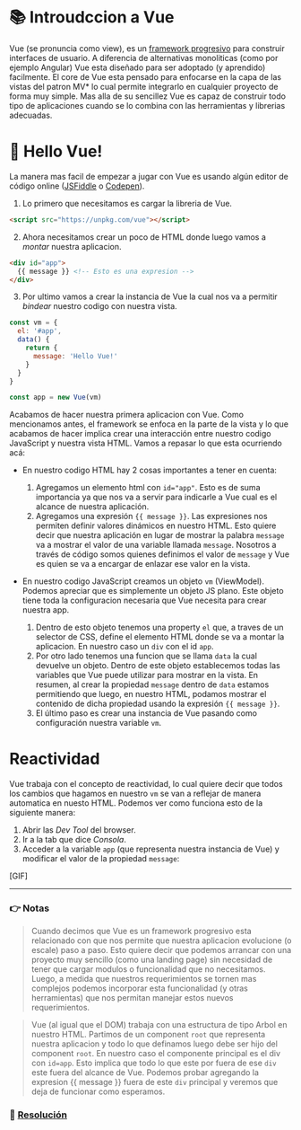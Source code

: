 # 📚 Introudccion a Vue

Vue (se pronuncia como view), es un [framework progresivo](#notas) para construir interfaces de usuario. A diferencia de alternativas monoliticas (como por ejemplo Angular) Vue esta diseñado para ser adoptado (y aprendido) facilmente.
El core de Vue esta pensado para enfocarse en la capa de las vistas del patron MV* lo cual permite integrarlo en cualquier proyecto de forma muy simple.
Mas alla de su sencillez Vue es capaz de construir todo tipo de aplicaciones cuando se lo combina con
las herramientas y librerias adecuadas.

# 👋 Hello Vue!

La manera mas facil de empezar a jugar con Vue es usando algún editor de código online ([JSFiddle](https://jsfiddle.net) o [Codepen](https://codepen.io)).

1. Lo primero que necesitamos es cargar la libreria de Vue.
  ```html
  <script src="https://unpkg.com/vue"></script>
  ```

2. Ahora necesitamos crear un poco de HTML donde luego vamos a *montar* nuestra aplicacion.
  ```html
  <div id="app">
    {{ message }} <!-- Esto es una expresion -->
  </div>
  ```

3. Por ultimo vamos a crear la instancia de Vue la cual nos va a permitir *bindear* nuestro codigo con nuestra vista.

  ```javascript
  const vm = {
    el: '#app',
    data() {
      return {
        message: 'Hello Vue!'
      }
    }
  }

  const app = new Vue(vm)
  ```

Acabamos de hacer nuestra primera aplicacion con Vue. Como mencionamos antes, el framework se enfoca en la parte de la vista y lo que acabamos de hacer implica crear una interacción entre nuestro codigo JavaScript y nuestra vista HTML. Vamos a repasar lo que esta ocurriendo acá:

* En nuestro codigo HTML hay 2 cosas importantes a tener en cuenta:
  1. Agregamos un elemento html con `id="app"`. Esto es de suma importancia ya que nos va a servir para indicarle a Vue cual es el alcance de nuestra aplicación.
  2. Agregamos una expresión `{{ message }}`. Las expresiones nos permiten definir valores dinámicos en nuestro HTML. Esto quiere decir que nuestra aplicación en lugar de mostrar la palabra `message` va a mostrar el valor de una variable llamada `message`. Nosotros a través de código somos quienes definimos el valor de `message` y Vue es quien se va a encargar de enlazar ese valor en la vista.

* En nuestro codigo JavaScript creamos un objeto `vm` (ViewModel). Podemos apreciar que es simplemente un objeto JS plano. Este objeto tiene toda la configuracion necesaria que Vue necesita para crear nuestra app.
  1. Dentro de esto objeto tenemos una property `el` que, a traves de un selector de CSS, define el elemento HTML donde se va a montar la aplicacion. En nuestro caso un `div` con el id `app`.
  2. Por otro lado tenemos una funcion que se llama `data` la cual devuelve un objeto. Dentro de este objeto establecemos todas las variables que Vue puede utilizar para mostrar en la vista. En resumen, al crear la propiedad `message` dentro de `data` estamos permitiendo que luego, en nuestro HTML, podamos mostrar el contenido de dicha propiedad usando la expresión `{{ message }}`.
  3. El último paso es crear una instancia de Vue pasando como configuración nuestra variable `vm`.


# Reactividad

Vue trabaja con el concepto de reactividad, lo cual quiere decir que todos los cambios que hagamos en nuestro `vm` se van a reflejar de manera automatica en nuesto HTML. Podemos ver como funciona esto de la siguiente manera:

1. Abrir las *Dev Tool* del browser.
2. Ir a la tab que dice *Consola*.
3. Acceder a la variable `app` (que representa nuestra instancia de Vue) y modificar el valor de la propiedad `message`:


[GIF]

___
### 👉 Notas
> Cuando decimos que Vue es un framework progresivo esta relacionado con que nos permite que nuestra aplicacion evolucione (o escale) paso a paso. Esto quiere decir que podemos arrancar con una proyecto muy sencillo (como una landing page) sin necesidad de tener que cargar modulos o funcionalidad que no necesitamos. Luego, a medida que nuestros requerimientos se tornen mas complejos podemos incorporar esta funcionalidad (y otras herramientas) que nos permitan manejar estos nuevos requerimientos.

> Vue (al igual que el DOM) trabaja con una estructura de tipo Arbol en nuestro HTML. Partimos de un component `root` que representa nuestra aplicacion y todo lo que definamos luego debe ser hijo del component `root`. En nuestro caso el componente principal es el div con `id=app`. Esto implica que todo lo que este por fuera de ese `div` este fuera del alcance de Vue. Podemos probar agregando la expresion {{ message }} fuera de este `div` principal y veremos que deja de funcionar como esperamos.


### 📝 [Resolución](https://jsfiddle.net/ianaya89/f8s8nh58)
